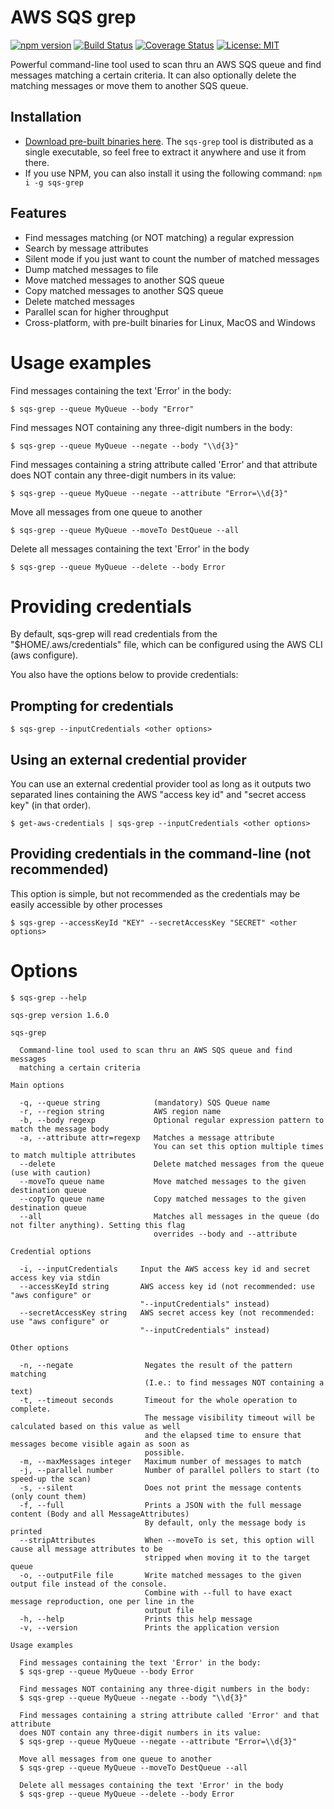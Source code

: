 # AWS SQS grep 
[![npm version](https://badge.fury.io/js/sqs-grep.svg)](https://badge.fury.io/js/sqs-grep)
[![Build Status](https://travis-ci.org/rodrigozr/sqs-grep.svg?branch=master)](https://travis-ci.org/rodrigozr/sqs-grep)
[![Coverage Status](https://coveralls.io/repos/github/rodrigozr/sqs-grep/badge.svg?branch=master)](https://coveralls.io/github/rodrigozr/sqs-grep?branch=master)
[![License: MIT](https://img.shields.io/badge/License-MIT-green.svg)](https://opensource.org/licenses/MIT)

Powerful command-line tool used to scan thru an AWS SQS queue and find messages matching a certain criteria.
It can also optionally delete the matching messages or move them to another SQS queue.

## Installation
* [Download pre-built binaries here](https://github.com/rodrigozr/sqs-grep/releases). The `sqs-grep` tool is distributed as a single executable, so feel free to extract it anywhere and use it from there.
* If you use NPM, you can also install it using the following command: `npm i -g sqs-grep`

## Features
* Find messages matching (or NOT matching) a regular expression
* Search by message attributes
* Silent mode if you just want to count the number of matched messages
* Dump matched messages to file
* Move matched messages to another SQS queue
* Copy matched messages to another SQS queue
* Delete matched messages
* Parallel scan for higher throughput
* Cross-platform, with pre-built binaries for Linux, MacOS and Windows

# Usage examples
Find messages containing the text 'Error' in the body:
```
$ sqs-grep --queue MyQueue --body "Error"
```

Find messages NOT containing any three-digit numbers in the body:
```
$ sqs-grep --queue MyQueue --negate --body "\\d{3}"
```

Find messages containing a string attribute called 'Error' and that attribute does NOT contain any three-digit numbers in its value:     
```
$ sqs-grep --queue MyQueue --negate --attribute "Error=\\d{3}"
```

Move all messages from one queue to another
```
$ sqs-grep --queue MyQueue --moveTo DestQueue --all
```

Delete all messages containing the text 'Error' in the body
```
$ sqs-grep --queue MyQueue --delete --body Error
```

# Providing credentials
By default, sqs-grep will read credentials from the "$HOME/.aws/credentials" file, which can be configured using the AWS CLI (aws configure).

You also have the options below to provide credentials:

## Prompting for credentials
```
$ sqs-grep --inputCredentials <other options>
```

## Using an external credential provider
You can use an external credential provider tool as long as it outputs two separated lines
containing the AWS "access key id" and "secret access key" (in that order).
```
$ get-aws-credentials | sqs-grep --inputCredentials <other options>
```

## Providing credentials in the command-line (not recommended)
This option is simple, but not recommended as the credentials may be easily accessible by other processes
```
$ sqs-grep --accessKeyId "KEY" --secretAccessKey "SECRET" <other options>
```

# Options
```
$ sqs-grep --help

sqs-grep version 1.6.0

sqs-grep

  Command-line tool used to scan thru an AWS SQS queue and find messages        
  matching a certain criteria                                                   

Main options

  -q, --queue string            (mandatory) SQS Queue name                                                    
  -r, --region string           AWS region name                                                               
  -b, --body regexp             Optional regular expression pattern to match the message body                 
  -a, --attribute attr=regexp   Matches a message attribute                                                   
                                You can set this option multiple times to match multiple attributes           
  --delete                      Delete matched messages from the queue (use with caution)                     
  --moveTo queue name           Move matched messages to the given destination queue                          
  --copyTo queue name           Copy matched messages to the given destination queue                          
  --all                         Matches all messages in the queue (do not filter anything). Setting this flag 
                                overrides --body and --attribute                                              

Credential options

  -i, --inputCredentials     Input the AWS access key id and secret access key via stdin                   
  --accessKeyId string       AWS access key id (not recommended: use "aws configure" or                    
                             "--inputCredentials" instead)                                                 
  --secretAccessKey string   AWS secret access key (not recommended: use "aws configure" or                
                             "--inputCredentials" instead)                                                 

Other options

  -n, --negate                Negates the result of the pattern matching                                    
                              (I.e.: to find messages NOT containing a text)                                
  -t, --timeout seconds       Timeout for the whole operation to complete.                                  
                              The message visibility timeout will be calculated based on this value as well 
                              and the elapsed time to ensure that messages become visible again as soon as  
                              possible.                                                                     
  -m, --maxMessages integer   Maximum number of messages to match                                           
  -j, --parallel number       Number of parallel pollers to start (to speed-up the scan)                    
  -s, --silent                Does not print the message contents (only count them)                         
  -f, --full                  Prints a JSON with the full message content (Body and all MessageAttributes)  
                              By default, only the message body is printed                                  
  --stripAttributes           When --moveTo is set, this option will cause all message attributes to be     
                              stripped when moving it to the target queue                                   
  -o, --outputFile file       Write matched messages to the given output file instead of the console.       
                              Combine with --full to have exact message reproduction, one per line in the   
                              output file                                                                   
  -h, --help                  Prints this help message                                                      
  -v, --version               Prints the application version                                                

Usage examples

  Find messages containing the text 'Error' in the body:                        
  $ sqs-grep --queue MyQueue --body Error                                       
                                                                                
  Find messages NOT containing any three-digit numbers in the body:             
  $ sqs-grep --queue MyQueue --negate --body "\\d{3}"                           
                                                                                
  Find messages containing a string attribute called 'Error' and that attribute 
  does NOT contain any three-digit numbers in its value:                        
  $ sqs-grep --queue MyQueue --negate --attribute "Error=\\d{3}"                
                                                                                
  Move all messages from one queue to another                                   
  $ sqs-grep --queue MyQueue --moveTo DestQueue --all                           
                                                                                
  Delete all messages containing the text 'Error' in the body                   
  $ sqs-grep --queue MyQueue --delete --body Error                              

```
